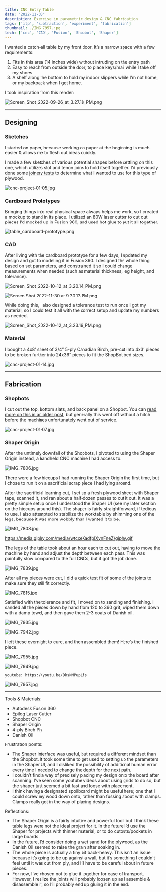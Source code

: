 ```yaml
---
title: CNC Entry Table
date: "2022-11-30"
description: Exercise in parametric design & CNC fabrication
tags: ['itp', 'subtraction', 'experiment', 'fabrication']
thumbnail: ./IMG_7957.jpg
tech: ['cnc', 'CAD', 'Fusion', 'Shopbot', 'Shaper']
---
```


I wanted a catch-all table by my front door. It’s a narrow space with a few requirements:

1. Fits in this area (14 inches wide) without intruding on the entry path
2. Easy to reach from outside the door, to place keys/mail while I take off my shoes
3. A shelf along the bottom to hold my indoor slippers while I’m not home, or my backpack when I get home.

I took inspiration from this render:

![Screen_Shot_2022-09-26_at_3.27.18_PM.png](./Screen_Shot_2022-09-26_at_3.27.18_PM.png)

---
## Designing

### Sketches

I started on paper, because working on paper at the beginning is much easier & allows me to flesh out ideas quickly.

I made a few sketches of various potential shapes before settling on this one, which utilizes slot and tenon joins to hold itself together. I’d previously done some [joinery tests](https://www.leiac.me/2022/2022-10-05_cnc-joinery/) to determine what I wanted to use for this type of plywood.

![cnc-project-01-05.jpg](./cnc-project-01-05.jpg)

### Cardboard Prototypes

Bringing things into real physical space always helps me work, so I created a mockup to stand in its place. I utilized an 80W laser cutter to cut out pieces I’d mocked up in Fusion 360, and used hot glue to put it all together.

![table_cardboard-prototype.png](./table_cardboard-prototype.png)

### CAD

After living with the cardboard prototype for a few days, I updated my design and got to modeling it in Fusion 360. I designed the whole thing based on set parameters, and constrained it so I could change measurements when needed (such as material thickness, leg height, and tolerance).

![Screen_Shot_2022-10-12_at_3.20.14_PM.png](./Screen_Shot_2022-10-12_at_3.20.14_PM.png)

![Screen Shot 2022-11-30 at 9.30.13 PM.png](./Screen_Shot_2022-11-30_at_9.30.13_PM.png)

While doing this, I also designed a tolerance test to run once I got my material, so I could test it all with the correct setup and update my numbers as needed.

![Screen_Shot_2022-10-12_at_3.23.19_PM.png](./Screen_Shot_2022-10-12_at_3.23.19_PM.png)

### Material

I bought a 4x8’ sheet of 3/4” 5-ply Canadian Birch, pre-cut into 4x3’ pieces to be broken further into 24x36” pieces to fit the ShopBot bed sizes.

![cnc-project-01-14.jpg](./cnc-project-01-14.jpg)

---

## Fabrication

### Shopbots

I cut out the top, bottom slats, and back panel on a Shopbot. You can [read more on this in an older post](https://www.leiac.me/2022/2022-10-12_cnc-table/), but generally this went off without a hitch before the machines unfortunately went out of service.

![cnc-project-01-07.jpg](./cnc-project-01-07.jpg)

### Shaper Origin

After the untimely downfall of the Shopbots, I pivoted to using the Shaper Origin instead, a handheld CNC machine I had access to.

![IMG_7806.jpg](./IMG_7806.jpg)

There were a few hiccups I had running the Shaper Origin the first time, but I chose to run it on a sacrificial scrap piece I had lying around.

After the sacrificial learning cut, I set up a fresh plywood sheet with Shaper tape, scanned it, and ran about a half-dozen passes to cut it out. It was a pretty simple setup once I understood the Shaper UI (see my later section on the hiccups around this). The shaper is fairly straightforward, if tedious to use. I also attempted to stabilize the worktable by shimming one of the legs, because it was more wobbly than I wanted it to be.

![IMG_7808.jpg](./IMG_7808.jpg)

https://media.giphy.com/media/wtcxeXadfpIXynFneZ/giphy.gif

The legs of the table took about an hour each to cut out, having to move the machine by hand and adjust the depth between each pass. This was painfully slow compared to the full CNCs, but it got the job done.

![IMG_7839.jpg](./IMG_7839.jpg)

After all my pieces were cut, I did a quick test fit of some of the joints to make sure they still fit correctly.

![IMG_7815.jpg](./IMG_7815.jpg)

Satisfied with the tolerance and fit, I moved on to sanding and finishing. I sanded all the pieces down by hand from 120 to 360 grit, wiped them down with a damp towel, and then gave them 2-3 coats of Danish oil.

![IMG_7935.jpg](./IMG_7935.jpg)

![IMG_7942.jpg](./IMG_7942.jpg)

I left these overnight to cure, and then assembled them! Here’s the finished piece.

![IMG_7955.jpg](./IMG_7955.jpg)

![IMG_7949.jpg](./IMG_7949.jpg)

`youtube: https://youtu.be/DksNMPupLfs`

![IMG_7957.jpg](./IMG_7957.jpg)

---

Tools & Materials:

- Autodesk Fusion 360
- Epilog Laser Cutter
- Shopbot CNC
- Shaper Origin
- 4-ply Birch Ply
- Danish Oil

Frustration points:

- The Shaper interface was useful, but required a different mindset than the Shopbot. It took some time to get used to setting up the parameters in the Shaper UI, and I disliked the possibility of additional human error every time I needed to change the depth for the next path.
- I couldn’t find a way of precisely placing my design onto the board after scanning. I’ve seen some youtube videos about using grids to do so, but the shaper just seemed a bit fast and loose with placement.
- I think having a designated spoilboard might be useful here; one that I could screw my wood down onto, rather than fussing about with clamps. Clamps really got in the way of placing designs.

Reflections:

- The Shaper Origin is a fairly intuitive and powerful tool, but I think these table legs were not the ideal project for it. In the future I’d use the Shaper for projects with thinner material, or to do cutouts/pockets in large boards.
- In the future, I’d consider doing a wet sand for the plywood, as the Danish Oil seemed to raise the grain after soaking in.
- The whole piece is actually a tiny bit back-heavy. This isn’t an issue because it’s going to be up against a wall, but it’s something I couldn’t feel until it was cut from ply, and I’ll have to be careful about in future pieces.
- For now, I’ve chosen not to glue it together for ease of transport. However, I realize the joints will probably loosen up as I assemble & disassemble it, so I’ll probably end up gluing it in the end.
